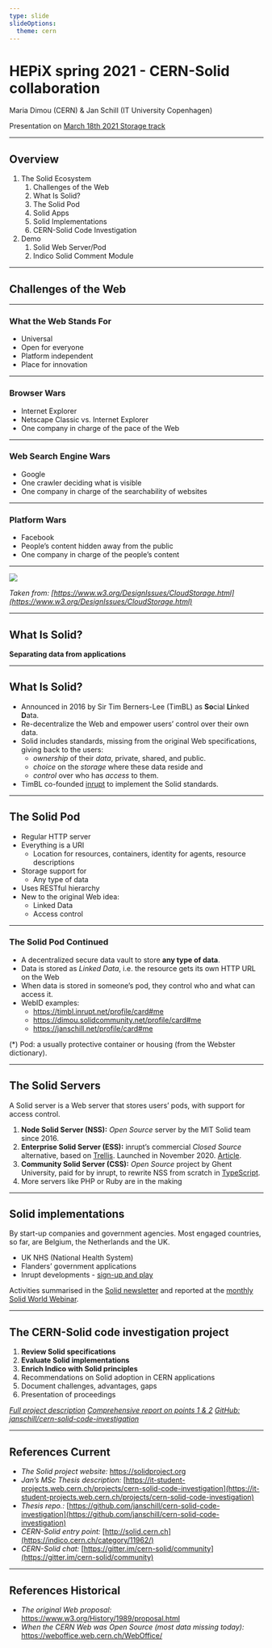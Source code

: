 ```yaml
---
type: slide
slideOptions:
  theme: cern
---
```


HEPiX spring 2021 - CERN-Solid collaboration
===
Maria Dimou (CERN) & Jan Schill (IT University Copenhagen)

Presentation on [March 18th 2021 Storage track](https://indico.cern.ch/event/995485/)

---

## Overview

1. The Solid Ecosystem
    1. Challenges of the Web
    2. What Is Solid?
    3. The Solid Pod
    4. Solid Apps
    5. Solid Implementations
    6. CERN-Solid Code Investigation
2. Demo
    1. Solid Web Server/Pod
    2. Indico Solid Comment Module

---

## Challenges of the Web

---

### What the Web Stands For

* Universal
* Open for everyone
* Platform independent
* Place for innovation

---

### Browser Wars

* Internet Explorer
* Netscape Classic vs. Internet Explorer
* One company in charge of the pace of the Web

---

### Web Search Engine Wars

* Google
* One crawler deciding what is visible
* One company in charge of the searchability of websites

---

### Platform Wars

* Facebook
* People’s content hidden away from the public
* One company in charge of the people’s content

---

![](https://codimd.web.cern.ch/uploads/upload_50196f49ba7d0c4698c6fa16fde91d4d.png)

_Taken from: [https://www.w3.org/DesignIssues/CloudStorage.html](https://www.w3.org/DesignIssues/CloudStorage.html)_

---

## What Is Solid?

**Separating data from applications**

---

## What Is Solid?

* Announced in 2016 by Sir Tim Berners-Lee (TimBL) as **So**cial **Li**nked **D**ata.
* Re-decentralize the Web and empower users’ control over their own data.
* Solid includes standards, missing from the original Web specifications, giving back to the users:
    *  _ownership_ of their _data_, private, shared, and public.
    *  _choice_ on the _storage_ where these data reside and
    *  _control_ over who has _access_ to them.
* TimBL co-founded [inrupt](https://inrupt.com) to implement the Solid standards.

---

## The Solid Pod

* Regular HTTP server
* Everything is a URI
    * Location for resources, containers, identity for agents, resource descriptions
* Storage support for
    * Any type of data
* Uses RESTful hierarchy
* New to the original Web idea:
    * Linked Data
    * Access control

---

### The Solid Pod Continued

* A decentralized secure data vault to store **any type of data**.
* Data is stored as _Linked Data_, i.e. the resource gets its own HTTP URL on the Web
* When data is stored in someone’s pod, they control who and what can access it.
* WebID examples:
    * https://timbl.inrupt.net/profile/card#me
    * https://dimou.solidcommunity.net/profile/card#me
    * https://janschill.net/profile/card#me

(*) Pod: a usually protective container or housing (from the Webster dictionary).

---

## The Solid Servers

A Solid server is a Web server that stores users’ pods, with support for access control.

1. **Node Solid Server (NSS):** _Open Source_ server by the MIT Solid team since 2016.
2. **Enterprise Solid Server (ESS):** inrupt’s commercial _Closed Source_ alternative, based on [Trellis](https://www.trellisldp.org/). Launched in November 2020. [Article](https://sdtimes.com/data/inrupt-launches-enterprise-solid-server-to-restore-trust-in-data/).
3. **Community Solid Server (CSS):** _Open Source_  project by Ghent University, paid for by inrupt, to rewrite NSS from scratch in [TypeScript](https://www.typescriptlang.org/).
4. More servers like PHP or Ruby are in the making

---

## Solid implementations

By start-up companies and government agencies. Most engaged countries, so far, are Belgium, the Netherlands and the UK.
* UK NHS (National Health System)
* Flanders’ government applications
* Inrupt developments - [sign-up and play](https://signup.pod.inrupt.com/)

Activities summarised in the [Solid newsletter](https://solidproject.org/newsletter) and reported at the [monthly Solid World Webinar](https://solidproject.org/events).

---

## The CERN-Solid code investigation project

1. **Review Solid specifications**
2. **Evaluate Solid implementations**
3. **Enrich Indico with Solid principles**
4. Recommendations on Solid adoption in CERN applications
5. Document challenges, advantages, gaps
6. Presentation of proceedings

*[Full project description](https://it-student-projects.web.cern.ch/projects/cern-solid-code-investigation)*
*[Comprehensive report on points 1 & 2](https://indico.cern.ch/event/979244/attachments/2150378/3668572/JanSchill_20201225-Solid-specs-and-implemenations-report.pdf)*
*[GitHub: janschill/cern-solid-code-investigation](https://github.com/janschill/cern-solid-code-investigation)*

---

## References Current

* *The Solid project website:* https://solidproject.org
* *Jan’s MSc Thesis description:* [https://it-student-projects.web.cern.ch/projects/cern-solid-code-investigation](https://it-student-projects.web.cern.ch/projects/cern-solid-code-investigation)
* *Thesis repo.:* [https://github.com/janschill/cern-solid-code-investigation](https://github.com/janschill/cern-solid-code-investigation)
* *CERN-Solid entry point:* [http://solid.cern.ch](https://indico.cern.ch/category/11962/)
* *CERN-Solid chat:* [https://gitter.im/cern-solid/community](https://gitter.im/cern-solid/community)

---

## References Historical

* *The original Web proposal:* https://www.w3.org/History/1989/proposal.html
* *When the CERN Web was Open Source (most data missing today):* https://weboffice.web.cern.ch/WebOffice/
